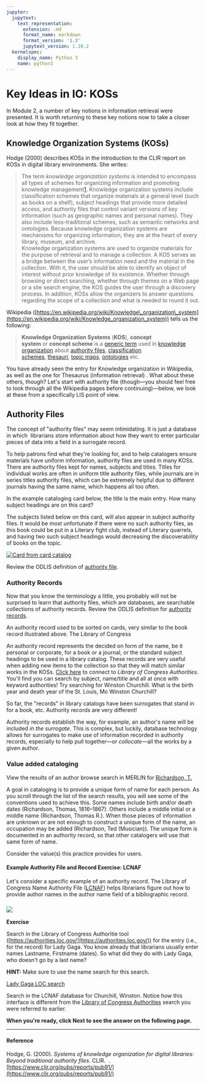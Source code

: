 ```yaml
---
jupyter:
  jupytext:
    text_representation:
      extension: .md
      format_name: markdown
      format_version: '1.3'
      jupytext_version: 1.10.2
  kernelspec:
    display_name: Python 3
    name: python3
---
```


<!-- #region id="NVC9cbOOH_qv" -->
# Key Ideas in IO: KOSs

In Module 2, a number of key notions in information retrieval were presented. It is worth returning to these key notions now to take a closer look at how they fit together.

**Knowledge Organization Systems (KOSs)**
-----------------------------------------

Hodge (2000) describes KOSs in the introduction to the CLIR report on KOSs in digital library environments. She writes:

> The term _knowledge organization systems_ is intended to encompass all types of schemes for organizing information and promoting knowledge management[1](https://www.clir.org/pubs/reports/pub91/1knowledge/#1). Knowledge organization systems include classification schemes that organize materials at a general level (such as books on a shelf), subject headings that provide more detailed access, and authority files that control variant versions of key information (such as geographic names and personal names). They also include less-traditional schemes, such as semantic networks and ontologies. Because knowledge organization systems are mechanisms for organizing information, they are at the heart of every library, museum, and archive.  
> Knowledge organization systems are used to organize materials for the purpose of retrieval and to manage a collection. A KOS serves as a bridge between the user’s information need and the material in the collection. With it, the user should be able to identify an object of interest without prior knowledge of its existence. Whether through browsing or direct searching, whether through themes on a Web page or a site search engine, the KOS guides the user through a discovery process. In addition, KOSs allow the organizers to answer questions regarding the scope of a collection and what is needed to round it out.

Wikipedia ([https://en.wikipedia.org/wiki/Knowledge\_organization\_system](https://en.wikipedia.org/wiki/Knowledge_organization_system)) tells us the following:

> **Knowledge Organization Systems** (**KOS**), **concept system** or **concept scheme** is a [generic term](https://en.wikipedia.org/wiki/Generic_term "Generic term") used in [knowledge organization](https://en.wikipedia.org/wiki/Knowledge_organization "Knowledge organization") about [authority files](https://en.wikipedia.org/wiki/Authority_file "Authority file"), [classification schemes](https://en.wikipedia.org/wiki/Classification_scheme "Classification scheme"), [thesauri](https://en.wikipedia.org/wiki/Thesaurus_(information_retrieval) "Thesaurus (information retrieval)"), [topic maps](https://en.wikipedia.org/wiki/Topic_maps "Topic maps"), [ontologies](https://en.wikipedia.org/wiki/Ontology_(information_science) "Ontology (information science)") etc.

You have already seen the entry for Knowledge organization in Wikipedia, as well as the one for Thesaurus (information retrieval) . What about these others, though? Let's start with authority file (though—you should feel free to look through all the Wikipedia pages before continuing)—below, we look at these from a specifically LIS point of view.

**Authority Files**
-------------------

The concept of "authority files" may seem intimidating. It is just a database in which  librarians store information about how they want to enter particular pieces of data into a field in a surrogate record.

To help patrons find what they're looking for, and to help catalogers ensure materials have uniform information, authority files are used in many KOSs. There are authority files kept for names, subjects and titles. Titles for individual works are often in uniform title authority files, while journals are in series titles authority files, which can be extremely helpful due to different journals having the same name, which happens all too often.

In the example cataloging card below, the title is the main entry. How many subject headings are on this card? 

The subjects listed below on this card, will also appear in subject authority files. It would be most unfortunate if there were no such authority files, as this book could be put in a Literary fight club, instead of Literary quarrels, and having two such subject headings would decreasing the discoverability of books on the topic.

[![Card from card catalog](https://upload.wikimedia.org/wikipedia/commons/thumb/d/d3/Card_from_card_catalog.jpg/1200px-Card_from_card_catalog.jpg)](https://commons.wikimedia.org/wiki/File:Card_from_card_catalog.jpg)

Review the ODLIS definition of [authority file](https://products.abc-clio.com/ODLIS/odlis_about.aspx#authorityfile).



















### Authority Records

Now that you know the terminology a little, you probably will not be surprised to learn that authority files, which are databases, are searchable collections of authority records. Review the ODLIS definition for [authority records](https://www.abc-clio.com/ODLIS/odlis_a.aspx#authorityrecord).

An authority record used to be sorted on cards, very similar to the book record illustrated above. The Library of Congress 

An authority record represents the decided on form of the name, be it personal or corporate, for a book or a journal, or the standard subject headings to be used in a library catalog. These records are very useful when adding new items to the collection so that they will match similar works in the KOSs. [Click here](http://authorities.loc.gov/) to connect to _Library of Congress Authorities_. You'll find you can search by subject, name/title and all at once with keyword authorities! Try searching for Winston Churchill. What is the birth year and death year of the St. Louis, Mo Winston Churchill? 

So far, the "records" in library catalogs have been surrogates that stand in for a book, etc. Authority records are very different! 

Authority records establish the way, for example, an author's name will be included _in the surrogate_. This is complex, but luckily, database technology allows for surrogates to make use of information recorded in authority records, especially to help pull together—or _collocate_—all the works by a given author. 

### Value added cataloging

View the results of an author browse search in MERLIN for [Richardson, T. ](http://merlin.lib.umsystem.edu/search~S8/?searchtype=a&searcharg=richardson%2C+t)

A goal in cataloging is to provide a unique form of name for each person. As you scroll through the list of the search results, you will see some of the conventions used to achieve this. Some names include birth and/or death dates (Richardson, Thomas, 1816–1867). Others include a middle initial or a middle name (Richardson, Thomas R.). When those pieces of information are unknown or are not enough to construct a unique form of the name, an occupation may be added (Richardson, Ted (Musician)). The unique form is documented in an authority record, so that other catalogers will use that same form of name.

Consider the value(s) this practice provides for users.

#### Example Authority File and Record Exercise: LCNAF

Let's consider a specific example of an authority record. The Library of Congress Name Authority File ([LCNAF](http://id.loc.gov/authorities/names.html)) helps librarians figure out how to provide author names in the author name field of a bibliographic record.

### ![](https://missouri.instructure.com/courses/45003/files/7748332/download)  
**Exercise**

Search in the Library of Congress Authoritie tool ([https://authorities.loc.gov/](https://authorities.loc.gov/)) for the entry (i.e., for the record) for Lady Gaga. You know already that librarians usually enter names Lastname, Firstname (dates). So what did they do with Lady Gaga, who doesn't go by a last name?

**HINT:** Make sure to use the name search for this search.

[Lady Gaga LOC search](ladygaga.png)

Search in the LCNAF database for Churchill, Winston. Notice how this interface is different from the [Library of Congress Authorities](http://authorities.loc.gov/) search you were referred to earlier.



**When you're ready, click Next to see the answer on the following page.**

* * *

#### Reference

Hodge, G. (2000). _Systems of knowledge organization for digital libraries: Beyond traditional authority files_. CLIR.  . [https://www.clir.org/pubs/reports/pub91/](https://www.clir.org/pubs/reports/pub91/)
<!-- #endregion -->

```python id="IUrAaKf93wz-" executionInfo={"status": "ok", "timestamp": 1610241482771, "user_tz": 360, "elapsed": 408, "user": {"displayName": "Lena Marvin", "photoUrl": "https://lh3.googleusercontent.com/a-/AOh14Gjlu9AwLaoSvJmsenRWVwrq2SBKwAR0tUDf3ZGbNQ=s64", "userId": "05633353676631892928"}}

```
